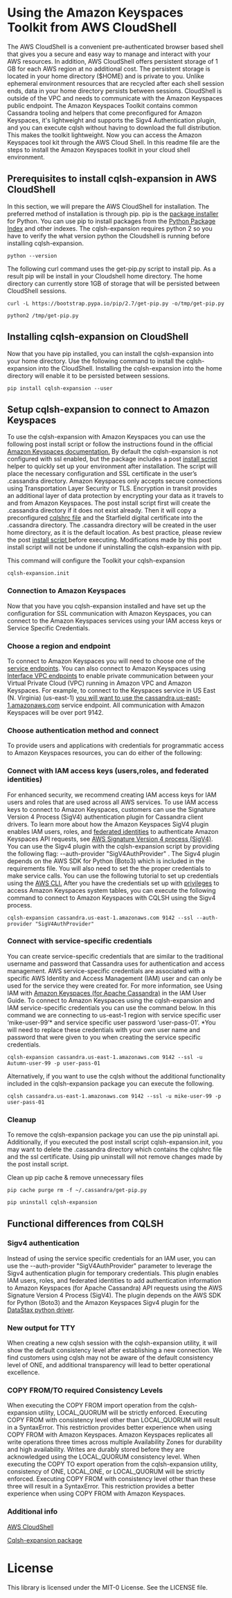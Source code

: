 # Using the Amazon Keyspaces Toolkit  from AWS CloudShell


The AWS CloudShell is a convenient pre-authenticated browser based shell that gives you a secure and easy way to manage and interact with your AWS resources. In addition, AWS CloudShell offers persistent storage of 1 GB for each AWS region at no additional cost. The persistent storage is located in your home directory ($HOME) and is private to you. Unlike ephemeral environment resources that are recycled after each shell session ends, data in your home directory persists between sessions. CloudShell is outside of the VPC and needs to communicate with the Amazon Keyspaces public endpoint.  The Amazon Keyspaces Toolkit contains common Cassandra tooling and helpers that come preconfigured for Amazon Keyspaces, it's lightweight and supports the Sigv4 Authentication plugin, and you can execute cqlsh without having to download the full distribution. This makes the toolkit lightweight. Now you can access the Amazon Keyspaces tool kit through the AWS Cloud Shell. In this readme file are the steps to install the Amazon Keyspaces toolkit in your cloud shell environment.


## Prerequisites to install cqlsh-expansion in AWS CloudShell


In this section, we will prepare the AWS CloudShell for installation. The preferred method of installation is through pip. pip is the [package installer ](https://packaging.python.org/guides/tool-recommendations/) for Python. You can use pip to install packages from the [Python Package Index](https://pypi.org/) and other indexes. The cqlsh-expansion requires python 2 so you have to verify the what version python the Cloudshell is running  before installing cqlsh-expansion.

`
python --version
`


The following curl command uses the get-pip.py script to install pip. As a result pip will be install in your Cloudshell home directory. The home directory can currently store 1GB of storage that will be persisted between CloudShell sessions.

`
curl -L https://bootstrap.pypa.io/pip/2.7/get-pip.py -o/tmp/get-pip.py
`

`
python2 /tmp/get-pip.py
`


## Installing cqlsh-expansion on CloudShell


Now that you have pip installed, you can install the cqlsh-expansion into your home directory.
Use the following command to install the cqlsh-expansion into the CloudShell. Installing the cqlsh-expansion into the home directory will enable it to be persisted between sessions.

`
pip install cqlsh-expansion --user
`



## Setup cqlsh-expansion to connect to Amazon Keyspaces


To use the cqlsh-expansion with Amazon Keyspaces you can use the following post install script or follow the instructions found in the official [Amazon Keyspaces documentation.](https://docs.aws.amazon.com/keyspaces/latest/devguide/programmatic.cqlsh.html)
By default the cqlsh-expansion is not configured with ssl enabled, but the package includes a post [install script](https://github.com/aws-samples/amazon-keyspaces-toolkit/blob/master/cqlsh-expansion/config/post_install.py) helper to quickly set up your environment after installation. The script will place the necessary configuration and SSL certificate in the user’s .cassandra directory. Amazon Keyspaces only accepts secure connections using Transportation Layer Security or TLS. Encryption in transit provides an additional layer of data protection by encrypting your data as it travels to and from Amazon Keyspaces. The post install script first will create the .cassandra directory if it does not exist already. Then it will copy a preconfigured [cqlshrc file](https://github.com/aws-samples/amazon-keyspaces-toolkit/blob/master/cqlsh-expansion/config/cqlshrc_template) and the Starfield digital certificate into the .cassandra directory. The .cassandra directory will be created in the user home directory, as it is the default location. As best practice, please review the post [install script ](https://github.com/aws-samples/amazon-keyspaces-toolkit/blob/master/cqlsh-expansion/config/post_install.py) before executing. Modifications made by this post install script will not be undone if uninstalling the cqlsh-expansion with pip.



This command will configure the Toolkit  your cqlsh-expansion

`
cqlsh-expansion.init
`




### Connection to Amazon Keyspaces

Now that you have you cqlsh-expansion installed and have set up the configuration for SSL communication with Amazon Keyspaces, you can connect to the Amazon Keyspaces services using your IAM access keys or Service Specific Credentials.

### Choose a region and endpoint

To connect to Amazon Keyspaces you will need to choose one of the [service endpoints](https://docs.aws.amazon.com/keyspaces/latest/devguide/programmatic.endpoints.html). You can also connect to Amazon Keyspaces using [Interface VPC endpoints](https://docs.aws.amazon.com/keyspaces/latest/devguide/vpc-endpoints.html) to enable private communication between your Virtual Private Cloud (VPC) running in Amazon VPC and Amazon Keyspaces. For example, to connect to the Keyspaces service in US East (N. Virginia) (us-east-1) [you will want to use the cassandra.us-east-1.amazonaws.com](http://cassandra.us-east-1.amazonaws.com/) service endpoint. All communication with Amazon Keyspaces will be over port 9142.

### Choose authentication method and connect

To provide users and applications with credentials for programmatic access to Amazon Keyspaces resources, you can do either of the following:

### Connect with IAM access keys (users,roles, and federated identities)

For enhanced security, we recommend creating IAM access keys for IAM users and roles that are used across all AWS services. To use IAM access keys to connect to Amazon Keyspaces, customers can use the Signature Version 4 Process (SigV4) authentication plugin for Cassandra client drivers. To learn more about how the Amazon Keyspaces SigV4 plugin enables IAM users, roles, and [federated identities](https://docs.aws.amazon.com/IAM/latest/UserGuide/id_roles.html) to authenticate Amazon Keyspaces API requests, see [AWS Signature Version 4 process (SigV4)](https://docs.aws.amazon.com/general/latest/gr/signature-version-4.html). You can use the Sigv4 plugin with the cqlsh-expansion script by providing the following flag: --auth-provider "SigV4AuthProvider" . The Sigv4 plugin depends on the AWS SDK for Python (Boto3) which is included in the requirements file. You will also need to set the the proper credentials to make service calls. You can use the following tutorial to set up credentials using the [AWS CLI.](https://boto3.amazonaws.com/v1/documentation/api/latest/guide/credentials.html)
After you have the credentials set up with [privileges](https://docs.aws.amazon.com/keyspaces/latest/devguide/security_iam_service-with-iam.html) to access Amazon Keyspaces system tables, you can execute the following command to connect to Amazon Keyspaces with CQLSH using the Sigv4 process.


`
cqlsh-expansion cassandra.us-east-1.amazonaws.com 9142 --ssl --auth-provider "SigV4AuthProvider"
`


### Connect with service-specific credentials

You can create service-specific credentials that are similar to the traditional username and password that Cassandra uses for authentication and access management. AWS service-specific credentials are associated with a specific AWS Identity and Access Management (IAM) user and can only be used for the service they were created for. For more information, see Using IAM with [Amazon Keyspaces (for Apache Cassandra)](https://docs.aws.amazon.com/keyspaces/latest/devguide/security-iam.html) in the IAM User Guide. To connect to Amazon Keyspaces using the cqlsh-expansion and IAM service-specific credentials you can use the command below. In this command we are connecting to us-east-1 region with service specific user ‘mike-user-99’* and service specific user password ‘user-pass-01’. *You will need to replace these credentials with your own user name and password that were given to you when creating the service specific credentials.



`
cqlsh-expansion cassandra.us-east-1.amazonaws.com 9142 --ssl -u Autumn-user-99 -p user-pass-01
`

Alternatively, if you want to use the cqlsh without the additional functionality included in the cqlsh-expansion package you can execute the following.

`
cqlsh cassandra.us-east-1.amazonaws.com 9142 --ssl -u mike-user-99 -p user-pass-01
`


### Cleanup

To remove the cqlsh-expansion package you can use the pip uninstall api. Additionally, if you executed the post install script cqlsh-expansion.init, you may want to delete the .cassandra directory which contains the cqlshrc file and the ssl certificate. Using pip uninstall will not remove changes made by the post install script.

Clean up pip cache & remove unnecessary files

`
pip cache purge
rm -f ~/.cassandra/get-pip.py
`


`
pip uninstall cqlsh-expansion
`



## Functional differences from CQLSH

### Sigv4 authentication


Instead of using the service specific credentials for an IAM user, you can use the --auth-provider "SigV4AuthProvider" parameter to leverage the Sigv4 authentication plugin for temporary credentials. This plugin enables IAM users, roles, and federated identities to add authentication information to Amazon Keyspaces (for Apache Cassandra) API requests using the AWS Signature Version 4 Process (SigV4). The plugin depends on the AWS SDK for Python (Boto3) and the Amazon Keyspaces Sigv4 plugin for the [DataStax python driver](https://github.com/aws/aws-sigv4-auth-cassandra-python-driver-plugin).

### New output for TTY

When creating a new cqlsh session with the cqlsh-expansion utility, it will show the default consistency level after establishing a new connection. We find customers using cqlsh may not be aware of the default consistency level of ONE, and additional transparency will lead to better operational excellence.

### COPY FROM/TO required Consistency Levels

When executing the COPY FROM import operation from the cqlsh-expansion utility, LOCAL_QUORUM will be strictly enforced. Executing COPY FROM with consistency level other than LOCAL_QUORUM will result in a SyntaxError. This restriction provides better experience when using COPY FROM with Amazon Keyspaces. Amazon Keyspaces replicates all write operations three times across multiple Availability Zones for durability and high availability. Writes are durably stored before they are acknowledged using the LOCAL_QUORUM consistency level. When executing the COPY TO export operation from the cqlsh-expansion utility, consistency of ONE, LOCAL_ONE, or LOCAL_QUORUM will be strictly enforced. Executing COPY FROM with consistency level other than these three will result in a SyntaxError. This restriction provides a better experience when using COPY FROM with Amazon Keyspaces.



### Additional info

[AWS CloudShell](https://docs.aws.amazon.com/cloudshell/latest/userguide/welcome.html)


[Cqlsh-expansion package](https://pypi.org/project/cqlsh-expansion/)


# License

This library is licensed under the MIT-0 License. See the LICENSE file.
